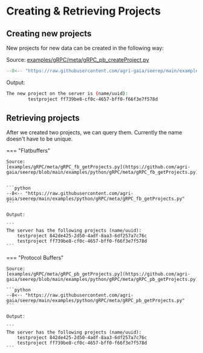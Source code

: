 # Creating & Retrieving Projects

## Creating new projects

New projects for new data can be created in the following way:

Source:
[examples/gRPC/meta/gRPC_pb_createProject.py](https://github.com/agri-gaia/seerep/blob/main/examples/python/gRPC/meta/gRPC_pb_createProject.py)

```python
--8<-- "https://raw.githubusercontent.com/agri-gaia/seerep/main/examples/python/gRPC/meta/gRPC_pb_createProject.py"
```

Output:

``` bash
The new project on the server is (name/uuid):
        testproject ff739be8-cf0c-4657-bff0-f66f3e7f578d
```

## Retrieving projects

After we created two projects, we can query them. Currently the name doesn't
have to be unique.

<!-- markdownlint-disable -->

=== "Flatbuffers"

    Source:
    [examples/gRPC/meta/gRPC_fb_getProjects.py](https://github.com/agri-gaia/seerep/blob/main/examples/python/gRPC/meta/gRPC_fb_getProjects.py)


    ```python
    --8<-- "https://raw.githubusercontent.com/agri-gaia/seerep/main/examples/python/gRPC/meta/gRPC_fb_getProjects.py"
    ```

    Output:

    ```
    The server has the following projects (name/uuid):
        testproject 842de425-2d50-4adf-8aa3-6df257a7c76c
        testproject ff739be8-cf0c-4657-bff0-f66f3e7f578d
    ```

=== "Protocol Buffers"

    Source:
    [examples/gRPC/meta/gRPC_pb_getProjects.py](https://github.com/agri-gaia/seerep/blob/main/examples/python/gRPC/meta/gRPC_pb_getProjects.py)

    ```python
    --8<-- "https://raw.githubusercontent.com/agri-gaia/seerep/main/examples/python/gRPC/meta/gRPC_pb_getProjects.py"
    ```

    Output:

    ```
    The server has the following projects (name/uuid):
        testproject 842de425-2d50-4adf-8aa3-6df257a7c76c
        testproject ff739be8-cf0c-4657-bff0-f66f3e7f578d
    ```
